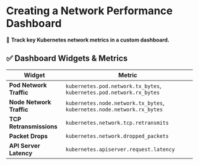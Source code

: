 # Creating a Network Performance Dashboard

📌 **Track key Kubernetes network metrics in a custom dashboard.**

## **✅ Dashboard Widgets & Metrics**

| **Widget** | **Metric** |
|------------|---------------------------|
| **Pod Network Traffic** | `kubernetes.pod.network.tx_bytes`, `kubernetes.pod.network.rx_bytes` |
| **Node Network Traffic** | `kubernetes.node.network.tx_bytes`, `kubernetes.node.network.rx_bytes` |
| **TCP Retransmissions** | `kubernetes.network.tcp.retransmits` |
| **Packet Drops** | `kubernetes.network.dropped_packets` |
| **API Server Latency** | `kubernetes.apiserver.request.latency` |
